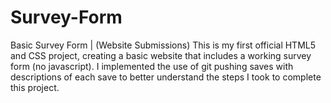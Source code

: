 # Survey-Form
Basic Survey Form | (Website Submissions)
This is my first official HTML5 and CSS project, creating a basic website that includes a working survey form (no javascript). I implemented the use of git pushing saves with descriptions of each save to better understand the steps I took to complete this project.

